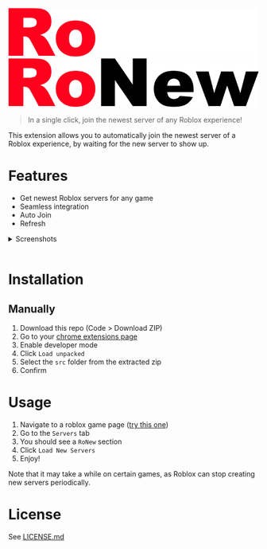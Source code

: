 ![RoNew](assets/logo_dark.png#gh-dark-mode-only)
![RoNew](assets/logo_light.png#gh-light-mode-only)

> In a single click, join the newest server of any Roblox experience!

This extension allows you to automatically join the newest server of a Roblox experience, by waiting for the new server to show up.

# Features

-   Get newest Roblox servers for any game
-   Seamless integration
-   Auto Join
-   Refresh

<details>
<summary>Screenshots</summary>

![Screenshot](assets/screenshots/1.png)

![Screenshot](assets/screenshots/2.png)

![Screenshot](assets/screenshots/3.png)

![Screenshot](assets/screenshots/4.png)

![Screenshot](assets/screenshots/5.png)

</details>
<br>

# Installation

## Manually

1. Download this repo (Code > Download ZIP)
2. Go to your [chrome extensions page](chrome://extensions)
3. Enable developer mode
4. Click `Load unpacked`
5. Select the `src` folder from the extracted zip
6. Confirm

# Usage

1. Navigate to a roblox game page ([try this one](https://www.roblox.com/games/1689414409))
2. Go to the `Servers` tab
3. You should see a `RoNew` section
4. Click `Load New Servers`
5. Enjoy!

Note that it may take a while on certain games, as Roblox can stop creating new servers periodically.

# License

See [LICENSE.md](LICENSE.md)
